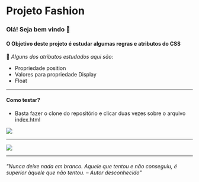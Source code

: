 # Projeto Fashion

### Olá! Seja bem vindo 👋

#### O Objetivo deste projeto é estudar algumas regras e atributos do CSS

📌 *Alguns dos atributos estudados aqui são:*

- Propriedade position
- Valores para propriedade Display
- Float


---
#### Como testar?

- Basta fazer o clone do repositório e clicar duas vezes sobre o arquivo index.html

<img src="https://lh6.googleusercontent.com/umuwp5tuhU2B_NdfYqa0UaMLsKblpigk0FbnXJ2Cgoe1c95B9-Psgvj6zXNEG7sBG-w9wxnu9TSvk42f14kS=w1440-h757-rw">

---

<img src="https://lh4.googleusercontent.com/grqhyM85gW-RuVHw9k0DVN_bz_fQ8p1SEkT7wchQizTg7G_veOSXeDCmBgHrtuSsu2qF7LkqQ6QbAMem8QY6=w1440-h757-rw">

---
###### *"Nunca deixe nada em branco. Aquele que tentou e não conseguiu, é superior àquele que não tentou. – Autor desconhecido"*

